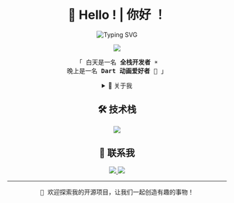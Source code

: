 <!-- @format -->

<div align="center">
  
# 👋 Hello ! | 你好 ！

<img src="https://readme-typing-svg.demolab.com?font=Fira+Code&pause=1000&color=2196F3&center=true&vCenter=true&random=false&width=435&lines=Full-Stack+Developer+%7C+%E5%85%A8%E6%A0%88%E5%BC%80%E5%8F%91;Dart+Animation+Enthusiast+%7C+%E5%8A%A8%E7%94%BB%E7%88%B1%E5%A5%BD%E8%80%85" alt="Typing SVG" />

<p align="center">
  <img src="https://komarev.com/ghpvc/?username=your-github-username&color=2196F3&style=flat-square">
</p>

<p align="center">
  <samp>
    「 白天是一名 <b>全栈开发者</b> ☀️ <br/>
    晚上是一名 <b>Dart 动画爱好者</b> 🌙 」
  </samp>
</p>

<details>
<summary>🌈 关于我</summary>

- 🔨 热衷于构建令人兴奋的项目
- 🎯 专注于打造极致的用户体验
- 🛠️ 不断探索和创建可复用的组件
- 🎨 热爱动画和创意编程
- 🌱 永远保持学习，永远充满热情
- 🚀 相信技术改变世界的力量

</details>

## 🛠️ 技术栈

<img src="https://skillicons.dev/icons?i=java,go,ts,nodejs,dart,vue,flutter,react,css" />

## 🤝 联系我

<p align="center">
  <a href="mailto:ds19930803@gmail.com">
    <img src="https://img.shields.io/badge/Email-D14836?style=for-the-badge&logo=gmail&logoColor=white"/>
  </a>
  <a href="https://github.com/Dssssds">
    <img src="https://img.shields.io/badge/GitHub-100000?style=for-the-badge&logo=github&logoColor=white"/>
  </a>
</p>

---

<p align="center">
  <samp>
    🎉 欢迎探索我的开源项目，让我们一起创造有趣的事物！
  </samp>
</p>

</div>
